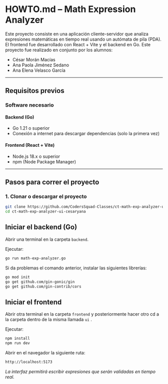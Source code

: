 # HOWTO.md – Math Expression Analyzer

Este proyecto consiste en una aplicación cliente-servidor que analiza expresiones matemáticas en tiempo real usando un autómata de pila (PDA). El frontend fue desarrollado con React + Vite y el backend en Go.
Este proyecto fue realizado en conjunto por los alumnos:
- César Morán Macías
- Ana Paola Jiménez Sedano
- Ana Elena Velasco García

---

## Requisitos previos

### Software necesario

#### Backend (Go)
- Go 1.21 o superior
- Conexión a internet para descargar dependencias (solo la primera vez)

#### Frontend (React + Vite)
- Node.js 18.x o superior
- npm (Node Package Manager)

---

## Pasos para correr el proyecto

### 1. Clonar o descargar el proyecto

```bash
git clone https://github.com/CodersSquad-Classes/ct-math-exp-analyzer-ui-cesaryana
cd ct-math-exp-analyzer-ui-cesaryana
```

## Iniciar el backend (Go)

Abrir una terminal en la carpeta `backend`.

Ejecutar:

```bash
go run math-exp-analyzer.go
```
Si da problemas el comando anterior, instalar las siguientes librerías:

```bash
go mod init
go get github.com/gin-gonic/gin
go get github.com/gin-contrib/cors
```

## Iniciar el frontend 

Abrir otra terminal en la carpeta `frontend` y posteriormente hacer otro cd a la carpeta dentro de la misma llamada `ui`  .

Ejecutar:

```bash
npm install
npm run dev
```
Abrir en el navegador la siguiente ruta:
```bash
http://localhost:5173
```

*La interfaz permitirá escribir expresiones que serán validadas en tiempo real.*


